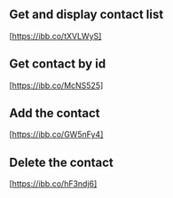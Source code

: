 ## Get and display contact list
[https://ibb.co/tXVLWyS]

## Get contact by id
[https://ibb.co/McNS525]

## Add the contact
[https://ibb.co/GW5nFy4]

## Delete the contact
[https://ibb.co/hF3ndj6]